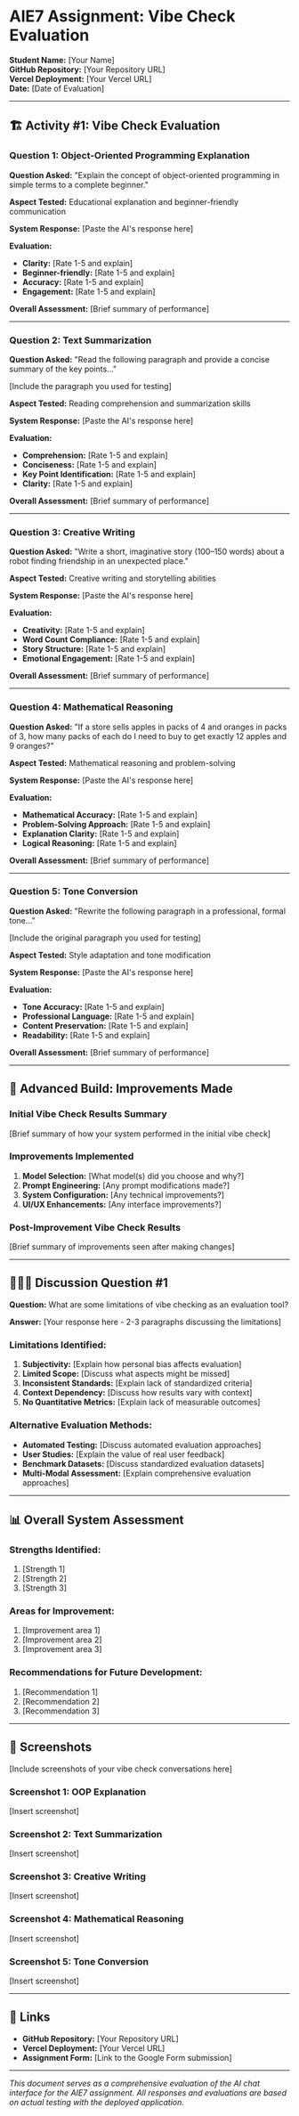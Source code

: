 # AIE7 Assignment: Vibe Check Evaluation

**Student Name:** [Your Name]  
**GitHub Repository:** [Your Repository URL]  
**Vercel Deployment:** [Your Vercel URL]  
**Date:** [Date of Evaluation]

---

## 🏗️ Activity #1: Vibe Check Evaluation

### Question 1: Object-Oriented Programming Explanation

**Question Asked:** "Explain the concept of object-oriented programming in simple terms to a complete beginner."

**Aspect Tested:** Educational explanation and beginner-friendly communication

**System Response:** [Paste the AI's response here]

**Evaluation:**
- **Clarity:** [Rate 1-5 and explain]
- **Beginner-friendly:** [Rate 1-5 and explain]
- **Accuracy:** [Rate 1-5 and explain]
- **Engagement:** [Rate 1-5 and explain]

**Overall Assessment:** [Brief summary of performance]

---

### Question 2: Text Summarization

**Question Asked:** "Read the following paragraph and provide a concise summary of the key points..."

[Include the paragraph you used for testing]

**Aspect Tested:** Reading comprehension and summarization skills

**System Response:** [Paste the AI's response here]

**Evaluation:**
- **Comprehension:** [Rate 1-5 and explain]
- **Conciseness:** [Rate 1-5 and explain]
- **Key Point Identification:** [Rate 1-5 and explain]
- **Clarity:** [Rate 1-5 and explain]

**Overall Assessment:** [Brief summary of performance]

---

### Question 3: Creative Writing

**Question Asked:** "Write a short, imaginative story (100–150 words) about a robot finding friendship in an unexpected place."

**Aspect Tested:** Creative writing and storytelling abilities

**System Response:** [Paste the AI's response here]

**Evaluation:**
- **Creativity:** [Rate 1-5 and explain]
- **Word Count Compliance:** [Rate 1-5 and explain]
- **Story Structure:** [Rate 1-5 and explain]
- **Emotional Engagement:** [Rate 1-5 and explain]

**Overall Assessment:** [Brief summary of performance]

---

### Question 4: Mathematical Reasoning

**Question Asked:** "If a store sells apples in packs of 4 and oranges in packs of 3, how many packs of each do I need to buy to get exactly 12 apples and 9 oranges?"

**Aspect Tested:** Mathematical reasoning and problem-solving

**System Response:** [Paste the AI's response here]

**Evaluation:**
- **Mathematical Accuracy:** [Rate 1-5 and explain]
- **Problem-Solving Approach:** [Rate 1-5 and explain]
- **Explanation Clarity:** [Rate 1-5 and explain]
- **Logical Reasoning:** [Rate 1-5 and explain]

**Overall Assessment:** [Brief summary of performance]

---

### Question 5: Tone Conversion

**Question Asked:** "Rewrite the following paragraph in a professional, formal tone..."

[Include the original paragraph you used for testing]

**Aspect Tested:** Style adaptation and tone modification

**System Response:** [Paste the AI's response here]

**Evaluation:**
- **Tone Accuracy:** [Rate 1-5 and explain]
- **Professional Language:** [Rate 1-5 and explain]
- **Content Preservation:** [Rate 1-5 and explain]
- **Readability:** [Rate 1-5 and explain]

**Overall Assessment:** [Brief summary of performance]

---

## 🚧 Advanced Build: Improvements Made

### Initial Vibe Check Results Summary
[Brief summary of how your system performed in the initial vibe check]

### Improvements Implemented
1. **Model Selection:** [What model(s) did you choose and why?]
2. **Prompt Engineering:** [Any prompt modifications made?]
3. **System Configuration:** [Any technical improvements?]
4. **UI/UX Enhancements:** [Any interface improvements?]

### Post-Improvement Vibe Check Results
[Brief summary of improvements seen after making changes]

---

## 🧑‍🤝‍🧑 Discussion Question #1

**Question:** What are some limitations of vibe checking as an evaluation tool?

**Answer:** [Your response here - 2-3 paragraphs discussing the limitations]

### Limitations Identified:
1. **Subjectivity:** [Explain how personal bias affects evaluation]
2. **Limited Scope:** [Discuss what aspects might be missed]
3. **Inconsistent Standards:** [Explain lack of standardized criteria]
4. **Context Dependency:** [Discuss how results vary with context]
5. **No Quantitative Metrics:** [Explain lack of measurable outcomes]

### Alternative Evaluation Methods:
- **Automated Testing:** [Discuss automated evaluation approaches]
- **User Studies:** [Explain the value of real user feedback]
- **Benchmark Datasets:** [Discuss standardized evaluation datasets]
- **Multi-Modal Assessment:** [Explain comprehensive evaluation approaches]

---

## 📊 Overall System Assessment

### Strengths Identified:
1. [Strength 1]
2. [Strength 2]
3. [Strength 3]

### Areas for Improvement:
1. [Improvement area 1]
2. [Improvement area 2]
3. [Improvement area 3]

### Recommendations for Future Development:
1. [Recommendation 1]
2. [Recommendation 2]
3. [Recommendation 3]

---

## 📸 Screenshots

[Include screenshots of your vibe check conversations here]

### Screenshot 1: OOP Explanation
[Insert screenshot]

### Screenshot 2: Text Summarization
[Insert screenshot]

### Screenshot 3: Creative Writing
[Insert screenshot]

### Screenshot 4: Mathematical Reasoning
[Insert screenshot]

### Screenshot 5: Tone Conversion
[Insert screenshot]

---

## 🔗 Links

- **GitHub Repository:** [Your Repository URL]
- **Vercel Deployment:** [Your Vercel URL]
- **Assignment Form:** [Link to the Google Form submission]

---

*This document serves as a comprehensive evaluation of the AI chat interface for the AIE7 assignment. All responses and evaluations are based on actual testing with the deployed application.* 